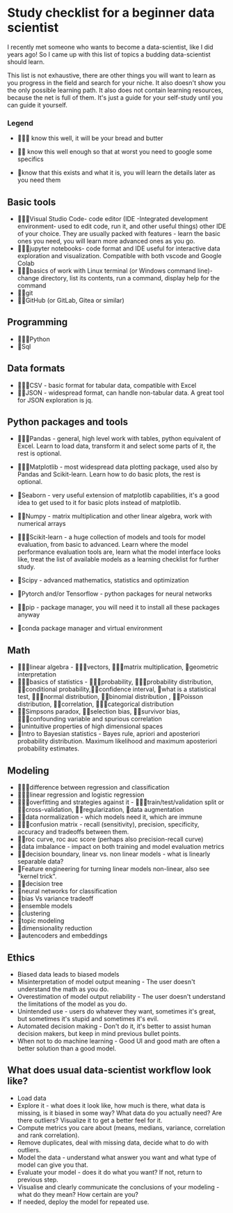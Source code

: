 # Study checklist for a beginner data scientist

I recently met someone who wants to become a data-scientist, like I did years ago! So I came up with this list of topics a budding data-scientist should learn. 

This list is not exhaustive, there are other things you will want to learn as you progress in the field and search for your niche. It also doesn't show you the only possible learning path. It also does not contain learning resources, because the net is full of them. It's just a guide for your self-study until you can guide it yourself.

### Legend

- :small_blue_diamond::small_blue_diamond::small_blue_diamond: know this well, it will be your bread and butter

- :small_blue_diamond::small_blue_diamond: know this well enough so that at worst you need to google some specifics

- :small_blue_diamond:know that this exists and what it is, you will learn the details later as you need them

## Basic tools

- :small_blue_diamond::small_blue_diamond::small_blue_diamond:Visual Studio Code- code editor (IDE -Integrated development environment- used to edit code, run it, and other useful things) other IDE of your choice. They are usually packed with features - learn the basic ones you need, you will learn more advanced ones as you go.
- :small_blue_diamond::small_blue_diamond::small_blue_diamond:jupyter notebooks- code format and IDE useful for interactive data exploration and visualization. Compatible with both vscode and Google Colab
- :small_blue_diamond::small_blue_diamond::small_blue_diamond:basics of work with Linux terminal (or Windows command line)- change directory, list its contents, run a command, display help for the command
- :small_blue_diamond::small_blue_diamond:git
- :small_blue_diamond::small_blue_diamond:GitHub (or GitLab, Gitea or similar)

## Programming

- :small_blue_diamond::small_blue_diamond::small_blue_diamond:Python
- :small_blue_diamond:Sql

## Data formats

- :small_blue_diamond::small_blue_diamond::small_blue_diamond:CSV - basic format for tabular data, compatible with Excel 
- :small_blue_diamond::small_blue_diamond:JSON -  widespread format, can handle non-tabular data. A great tool for JSON exploration is jq.

## Python packages and tools

- :small_blue_diamond::small_blue_diamond::small_blue_diamond:Pandas - general, high level work with tables, python equivalent of Excel. Learn to load data, transform it and select some parts of it, the rest is optional.

- :small_blue_diamond::small_blue_diamond::small_blue_diamond:Matplotlib - most widespread data plotting package, used also by Pandas and Scikit-learn. Learn how to do basic plots, the rest is optional.

- :small_blue_diamond:Seaborn - very useful extension of matplotlib capabilities, it's a good idea to get used to it for basic plots instead of matplotlib.

- :small_blue_diamond::small_blue_diamond:Numpy - matrix multiplication and other linear algebra, work with numerical arrays

- :small_blue_diamond::small_blue_diamond::small_blue_diamond:Scikit-learn - a huge collection of models and tools for model evaluation, from basic to advanced. Learn where the model performance evaluation tools are, learn what the model interface looks like, treat the list of available models as a learning checklist for further study.

- :small_blue_diamond:Scipy - advanced mathematics, statistics and optimization

- :small_blue_diamond:Pytorch and/or Tensorflow - python packages for neural networks

- :small_blue_diamond::small_blue_diamond:pip - package manager, you will need it to install all these packages anyway

- :small_blue_diamond:conda package manager and virtual environment

## Math

- :small_blue_diamond::small_blue_diamond::small_blue_diamond:linear algebra - :small_blue_diamond::small_blue_diamond::small_blue_diamond:vectors, :small_blue_diamond::small_blue_diamond::small_blue_diamond:matrix multiplication, :small_blue_diamond:geometric interpretation
- :small_blue_diamond::small_blue_diamond::small_blue_diamond:basics of statistics - :small_blue_diamond::small_blue_diamond::small_blue_diamond:probability, :small_blue_diamond::small_blue_diamond::small_blue_diamond:probability distribution, :small_blue_diamond::small_blue_diamond:conditional probability,:small_blue_diamond::small_blue_diamond:confidence interval, :small_blue_diamond:what is a statistical test, :small_blue_diamond::small_blue_diamond::small_blue_diamond:normal distribution, :small_blue_diamond::small_blue_diamond:binomial distribution , :small_blue_diamond::small_blue_diamond:Poisson distribution, :small_blue_diamond::small_blue_diamond:correlation, :small_blue_diamond::small_blue_diamond::small_blue_diamond:categorical distribution
- :small_blue_diamond::small_blue_diamond:Simpsons paradox, :small_blue_diamond::small_blue_diamond:selection bias, :small_blue_diamond::small_blue_diamond:survivor bias, :small_blue_diamond::small_blue_diamond::small_blue_diamond:confounding variable and spurious correlation 
- :small_blue_diamond:unintuitive properties of high dimensional spaces
- :small_blue_diamond:Intro to Bayesian statistics - Bayes rule, apriori and aposteriori probability distribution. Maximum likelihood and maximum aposteriori probability estimates.

## Modeling

- :small_blue_diamond::small_blue_diamond::small_blue_diamond:difference between regression and classification
- :small_blue_diamond::small_blue_diamond::small_blue_diamond:linear regression and logistic regression
- :small_blue_diamond::small_blue_diamond::small_blue_diamond:overfitting and strategies against it - :small_blue_diamond::small_blue_diamond::small_blue_diamond:train/test/validation split or :small_blue_diamond::small_blue_diamond:cross-validation, :small_blue_diamond::small_blue_diamond:regularization, :small_blue_diamond:data augmentation
- :small_blue_diamond::small_blue_diamond:data normalization - which models need it, which are immune
- :small_blue_diamond::small_blue_diamond::small_blue_diamond:confusion matrix - recall (sensitivity), precision, specificity, accuracy and tradeoffs between them.
- :small_blue_diamond::small_blue_diamond:roc curve, roc auc score (perhaps also precision-recall curve)
- :small_blue_diamond:data imbalance - impact on both training and model evaluation metrics
- :small_blue_diamond::small_blue_diamond:decision boundary, linear vs. non linear models - what is linearly separable data?
- :small_blue_diamond:Feature engineering for turning linear models non-linear, also see "kernel trick".
- :small_blue_diamond::small_blue_diamond:decision tree
- :small_blue_diamond:neural networks for classification
- :small_blue_diamond:bias Vs variance tradeoff
- :small_blue_diamond:ensemble models
- :small_blue_diamond:clustering
- :small_blue_diamond:topic modeling
- :small_blue_diamond:dimensionality reduction
- :small_blue_diamond:autencoders and embeddings

## Ethics

- Biased data leads to  biased models
- Misinterpretation of model output meaning - The user doesn't understand the math as you do.
- Overestimation of model output reliability - The user doesn't understand the limitations of the model as you do.
- Unintended use - users do whatever they want, sometimes it's great, but sometimes it's stupid and sometimes it's evil.
- Automated decision making - Don't do it, it's better to assist human decision makers, but keep in mind previous bullet points.
- When not to do machine learning - Good UI and good math are often a better solution than a good model.



## What does usual data-scientist workflow look like?

- Load data
- Explore it - what does it look like, how much is there, what data is missing, is it biased in some way? What data do you actually need? Are there outliers? Visualize it to get a better feel for it.
- Compute metrics you care about (means, medians, variance, correlation and rank correlation).
- Remove duplicates, deal with missing data, decide what to do with outliers.
- Model the data - understand what answer you want and what type of model can give you that.
- Evaluate your model - does it do what you want? If not, return to previous step.
- Visualise and clearly communicate the conclusions of your modeling - what do they mean? How certain are you?
- If needed, deploy the model for repeated use.

